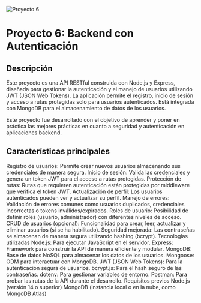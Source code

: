 ![Proyecto 6](https://github.com/user-attachments/assets/d030de60-292a-494c-aaaf-2b0021287ec8)
# Proyecto 6: Backend con Autenticación

## Descripción
Este proyecto es una API RESTful construida con Node.js y Express, diseñada para gestionar la autenticación y el manejo de usuarios utilizando JWT (JSON Web Tokens). La aplicación permite el registro, inicio de sesión y acceso a rutas protegidas solo para usuarios autenticados. Está integrada con MongoDB para el almacenamiento de datos de los usuarios.

Este proyecto fue desarrollado con el objetivo de aprender y poner en práctica las mejores prácticas en cuanto a seguridad y autenticación en aplicaciones backend.

## Características principales

Registro de usuarios: Permite crear nuevos usuarios almacenando sus credenciales de manera segura.
Inicio de sesión: Valida las credenciales y genera un token JWT para el acceso a rutas protegidas.
Protección de rutas: Rutas que requieren autenticación están protegidas por middleware que verifica el token JWT.
Actualización de perfil: Los usuarios autenticados pueden ver y actualizar su perfil.
Manejo de errores: Validación de errores comunes como usuarios duplicados, credenciales incorrectas o tokens inválidos/expirados.
Roles de usuario: Posibilidad de definir roles (usuario, administrador) con diferentes niveles de acceso.
CRUD de usuarios (opcional): Funcionalidad para crear, leer, actualizar y eliminar usuarios (si se ha habilitado).
Seguridad mejorada: Las contraseñas se almacenan de manera segura utilizando hashing (bcrypt).
Tecnologías utilizadas
Node.js: Para ejecutar JavaScript en el servidor.
Express: Framework para construir la API de manera eficiente y modular.
MongoDB: Base de datos NoSQL para almacenar los datos de los usuarios.
Mongoose: ODM para interactuar con MongoDB.
JWT (JSON Web Tokens): Para la autenticación segura de usuarios.
bcrypt.js: Para el hash seguro de las contraseñas.
dotenv: Para gestionar variables de entorno.
Postman: Para probar las rutas de la API durante el desarrollo.
Requisitos previos
Node.js (versión 14 o superior)
MongoDB (instancia local o en la nube, como MongoDB Atlas)
